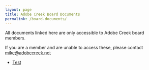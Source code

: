 ```yaml
---
layout: page
title: Adobe Creek Board Documents
permalink: /board-documents/
---
```


All documents linked here are only accessible to Adobe Creek board members.

If you are a member and are unable to access these, please contact
[mike@adobecreek.net](mailto:mike@adobecreek.net)

* [Test](https://drive.google.com/drive/folders/1DJ1u0CP2UsCTpwu9C3M4pmBgjnzIIxy0?usp=drive_link)

